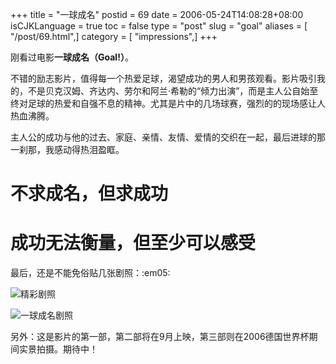 +++
title = "一球成名"
postid = 69
date = 2006-05-24T14:08:28+08:00
isCJKLanguage = true
toc = false
type = "post"
slug = "goal"
aliases = [ "/post/69.html",]
category = [ "impressions",]
+++


刚看过电影**一球成名（Goal!）**。

不错的励志影片，值得每一个热爱足球，渴望成功的男人和男孩观看。影片吸引我的，不是贝克汉姆、齐达内、劳尔和阿兰·希勒的“倾力出演”，而是主人公自始至终对足球的热爱和自强不息的精神。尤其是片中的几场球赛，强烈的的现场感让人热血沸腾。

主人公的成功与他的过去、家庭、亲情、友情、爱情的交织在一起，最后进球的那一刹那，我感动得热泪盈眶。

不求成名，但求成功
==================

成功无法衡量，但至少可以感受
============================

最后，还是不能免俗贴几张剧照：:em05:<!--more-->

![精彩剧照](http://image2.sina.com.cn/ent/d/2006-03-09/U1171P28T3D1010784F326DT20060309152146.jpg)  

![一球成名剧照](http://image2.sina.com.cn/ent/f/goal/U1171P28T17D3735F229DT20060310155148.jpg)

另外：这是影片的第一部，第二部将在9月上映，第三部则在2006德国世界杯期间实景拍摄。期待中！


